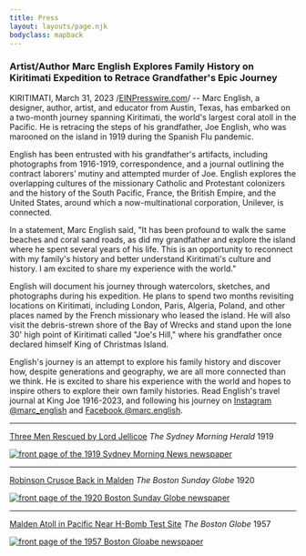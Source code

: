 ```yaml
---
title: Press
layout: layouts/page.njk
bodyclass: mapback
---
```


### Artist/Author Marc English Explores Family History on Kiritimati Expedition to Retrace Grandfather's Epic Journey

KIRITIMATI, March 31, 2023 /[EINPresswire.com](https://www.einpresswire.com)/ -- Marc English, a designer, author, artist, and educator from Austin, Texas, has embarked on a two-month journey spanning Kiritimati, the world's largest coral atoll in the Pacific. He is retracing the steps of his grandfather, Joe English, who was marooned on the island in 1919 during the Spanish Flu pandemic.

English has been entrusted with his grandfather's artifacts, including photographs from 1916-1919, correspondence, and a journal outlining the contract laborers’ mutiny and attempted murder of Joe. English explores the overlapping cultures of the missionary Catholic and Protestant colonizers and the history of the South Pacific, France, the British Empire, and the United States, around which a now-multinational corporation, Unilever, is connected.

In a statement, Marc English said, "It has been profound to walk the same beaches and coral sand roads, as did my grandfather and explore the island where he spent several years of his life. This is an opportunity to reconnect with my family's history and better understand Kiritimati's culture and history. I am excited to share my experience with the world."

English will document his journey through watercolors, sketches, and photographs during his expedition. He plans to spend two months revisiting locations on Kiritimati, including London, Paris, Algeria, Poland, and other places named by the French missionary who leased the island. He will also visit the debris-strewn shore of the Bay of Wrecks and stand upon the lone 30' high point of Kiritimati called "Joe's Hill," where his grandfather once declared himself King of Christmas Island.

English's journey is an attempt to explore his family history and discover how, despite generations and geography, we are all more connected than we think.  He is excited to share his experience with the world and hopes to inspire others to explore their own family histories. Read English's travel journal at King Joe 1916-2023, and following his journey on [Instagram @marc_english](https://www.instagram.com/marc_english/) and [Facebook @marc.english](https://www.facebook.com/marc.english).

-----
[Three Men Rescued by Lord Jellicoe](assets/1919-SydneyMorningNews.pdf)
_The Sydney Morning Herald_ 1919

<div class="newspaper"><a href="/assets/1919-SydneyMorningNews.pdf"><img src="/assets/1919-SydneyMorningNews.jpg" alt="front page of the 1919 Sydney Morning News newspaper"></a></div>

-----
[Robinson Crusoe Back in Malden](assets/1920-BostonGlobe.pdf)
_The Boston Sunday Globe_ 1920

<div class="newspaper"><a href="/assets/1920-BostonGlobe.pdf"><img src="/assets/1920-BostonGlobe.jpg" alt="front page of the 1920 Boston Sunday Globe newspaper"></a></div>

-----
[Malden Atoll in Pacific Near H-Bomb Test Site](assets/1957-BostonGlobe.pdf)
_The Boston Globe_ 1957

<div class="newspaper"><a href="/assets/1957-BostonGlobe.pdf"><img src="/assets/1957-BostonGlobe.jpg" alt="front page of the 1957 Boston Gloabe newspaper"></a></div>
